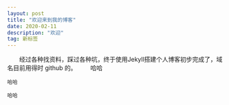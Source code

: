 ```yaml
---
layout: post
title: "欢迎来到我的博客"
date: 2020-02-11 
description: "欢迎"
tag: 新标签 
---   
```


　　经过各种找资料，踩过各种坑，终于使用Jekyll搭建个人博客初步完成了，域名目前用得时 github 的。
　　哈哈

	哈哈

	哈哈

<p> </p>


